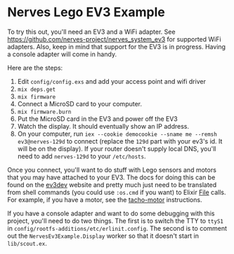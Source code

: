 # Nerves Lego EV3 Example

To try this out, you'll need an EV3 and a WiFi adapter. See
https://github.com/nerves-project/nerves_system_ev3 for supported WiFi
adapters. Also, keep in mind that support for the EV3 is in progress.
Having a console adapter will come in handy.

Here are the steps:

  1. Edit `config/config.exs` and add your access point and wifi driver
  2. `mix deps.get`
  3. `mix firmware`
  4. Connect a MicroSD card to your computer.
  5. `mix firmware.burn`
  6. Put the MicroSD card in the EV3 and power off the EV3
  7. Watch the display. It should eventually show an IP address.
  8. On your computer, run `iex --cookie democookie --sname me --remsh
     ev3@nerves-129d` to connect (replace the `129d` part with your ev3's
     id. It will be on the display). If your router doesn't supply local DNS,
     you'll need to add `nerves-129d` to your `/etc/hosts`.

Once you connect, you'll want to do stuff with Lego sensors and motors that you
may have attached to your EV3. The docs for doing this can be found on the
[ev3dev](http://www.ev3dev.org) website and pretty much just need to be
translated from shell commands (you could use `:os.cmd` if you want) to Elixir
[File](https://hexdocs.pm/elixir/File.html) calls. For example, if you have a
motor, see the [tacho-motor](http://www.ev3dev.org/docs/tutorials/tacho-motors/)
instructions.

If you have a console adapter and want to do some debugging with this project,
you'll need to do two things. The first is to switch the TTY to `ttyS1` in
`config/rootfs-additions/etc/erlinit.config`. The second is to comment out the
`NervesEv3Example.Display` worker so that it doesn't start in
`lib/scout.ex`.
